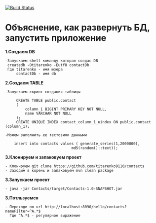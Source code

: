[![Build Status](https://travis-ci.org/titarenko9110/contacts.svg?branch=master)](https://travis-ci.org/titarenko9110/contacts)


Объяснение, как развернуть БД, запустить приложение
=====================================================

**1.Создаем DB**

    -Запускаем shell команду которая создас DB
     createdb -Otitarenko -Eutf8 contactDb
     Где titarenko - имя юзера
         contactDb - имя db

**2.Создаем TABLE**

    -Запускаем скрипт создания таблицы

         CREATE TABLE public.contact
         (
             column_1 BIGINT PRIMARY KEY NOT NULL,
             name VARCHAR NOT NULL
         );
         CREATE UNIQUE INDEX contact_column_1_uindex ON public.contact (column_1);

    -Можем заполнить ее тестовими данными

        insert into contacts values ( generate_series(1,2000000),
                                  md5(random()::text));

**3.Клонируем и запаковуем проект**

    - Клонируем git clone https://github.com/titarenko9110/contacts
    - Заходим в корень и запаковуем mvn clean package

**3.Запускаем проект**

    - java -jar Contacts/target/Contacts-1.0-SNAPSHOT.jar


**3.Потльзуемся**

    - Переходи по url http://localhost:8090/hello/contacts?nameFilter=^A.*$
      Где ^A.*$ - регулярное выражение